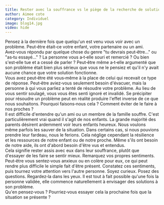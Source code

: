 ```yaml
---
title: Rester avec la souffrance vs le piège de la recherche de solutions
author: Aimee cote
category: Individuel
image: blog14.jpg
video: hide
---
```

<div>Pensez à la dernière fois que quelqu'un est venu vous voir avec un problème. Peut‑être était‑ce votre enfant, votre partenaire ou un ami. Avez‑vous répondu par quelque chose du genre "tu devrais peut‑être..." ou "as‑tu essayé..." ? La personne vous a‑t‑elle souri et remercié ? Ou bien s'est‑elle tue et a cessé de parler ? Peut‑être même a‑t‑elle argumenté que son problème était bien plus sérieux que vous ne le pensiez et qu'il n'y avait aucune chance que votre solution fonctionne.<br>Vous avez peut‑être été vous‑même à la place de celui qui recevait ce type de réponse. Peut‑être aviez‑vous seulement besoin d'évacuer, mais la personne à qui vous parliez a tenté de résoudre votre problème. Au lieu de vous sentir soulagé, vous vous êtes senti ignoré et invalidé. Se précipiter pour résoudre un problème peut en réalité produire l'effet inverse de ce que nous souhaitons. Pourquoi faisons‑nous cela ? Comment éviter de le faire à nos proches ?<br>Il est difficile d'entendre qu'un ami ou un membre de la famille souffre. C'est particulièrement vrai quand il s'agit de nos enfants. La grande majorité des parents désirent ardemment voir leurs enfants heureux. Nous voulons même parfois les sauver de la situation. Dans certains cas, si nous pouvions prendre leur fardeau, nous le ferions. Cela néglige cependant la résilience et les ressources de notre enfant ou de notre proche. Même s'ils ont besoin de notre aide, ils ont d'abord besoin d'être vus et entendus.<br>Cela signifie rester assis avec eux dans leur souffrance, plutôt que d'essayer de les faire se sentir mieux. Remarquez vos propres sentiments. Peut‑être vous sentez‑vous anxieux ou en colère pour eux, ce qui peut rendre plus difficile le simple fait d'être présent. Constatez ces sentiments, puis tournez votre attention vers l'autre personne. Soyez curieux. Posez des questions. Regardez‑la dans les yeux. Il est tout à fait possible qu'une fois la personne validée, elle commence naturellement à envisager des solutions à son problème.<br>Qu'en pensez‑vous ? Pourriez‑vous essayer cela la prochaine fois que la situation se présente ?</div>
